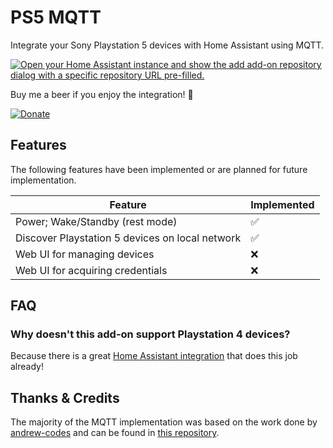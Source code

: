 # PS5 MQTT
Integrate your Sony Playstation 5 devices with Home Assistant using MQTT.

[![Open your Home Assistant instance and show the add add-on repository dialog with a specific repository URL pre-filled.](https://my.home-assistant.io/badges/supervisor_add_addon_repository.svg)](https://my.home-assistant.io/redirect/supervisor_add_addon_repository/?repository_url=https%3A%2F%2Fgithub.com%2FFunkeyFlo%2Fps5-mqtt)

Buy me a beer if you enjoy the integration! 🍺

[![Donate](https://img.shields.io/badge/Donate-PayPal-green.svg)](https://www.paypal.com/donate/?hosted_button_id=VLDJUM2CMHMNG) 

## Features
The following features have been implemented or are planned for future implementation.

| Feature                                         | Implemented |
| ----------------------------------------------- | ----------- |
| Power; Wake/Standby (rest mode)                 | ✅           |
| Discover Playstation 5 devices on local network | ✅           |
| Web UI for managing devices                     | ❌           |
| Web UI for acquiring credentials                | ❌           |

## FAQ

### Why doesn't this add-on support Playstation 4 devices?
Because there is a great [Home Assistant integration](https://www.home-assistant.io/integrations/ps4/) that does this job already!

## Thanks & Credits
The majority of the MQTT implementation was based on the work done by [andrew-codes](https://github.com/andrew-codes) and can be found in [this repository](https://github.com/andrew-codes/home-automation).
